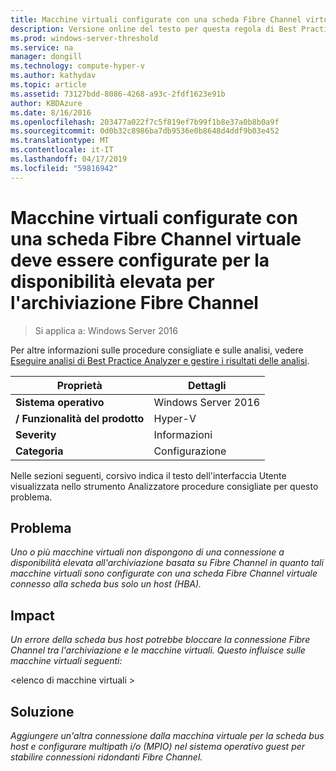 ```yaml
---
title: Macchine virtuali configurate con una scheda Fibre Channel virtuale deve essere configurate per la disponibilità elevata per l'archiviazione Fibre Channel
description: Versione online del testo per questa regola di Best Practices Analyzer.
ms.prod: windows-server-threshold
ms.service: na
manager: dongill
ms.technology: compute-hyper-v
ms.author: kathydav
ms.topic: article
ms.assetid: 73127bdd-8086-4268-a93c-2fdf1623e91b
author: KBDAzure
ms.date: 8/16/2016
ms.openlocfilehash: 203477a022f7c5f819ef7b99f1b8e37a0b8b0a9f
ms.sourcegitcommit: 0d0b32c8986ba7db9536e0b8648d4ddf9b03e452
ms.translationtype: MT
ms.contentlocale: it-IT
ms.lasthandoff: 04/17/2019
ms.locfileid: "59816942"
---
```

# <a name="virtual-machines-configured-with-a-virtual-fibre-channel-adapter-should-be-configured-for-high-availability-to-the-fibre-channel-based-storage"></a>Macchine virtuali configurate con una scheda Fibre Channel virtuale deve essere configurate per la disponibilità elevata per l'archiviazione Fibre Channel

>Si applica a: Windows Server 2016

Per altre informazioni sulle procedure consigliate e sulle analisi, vedere [Eseguire analisi di Best Practice Analyzer e gestire i risultati delle analisi](https://go.microsoft.com/fwlink/p/?LinkID=223177).  
  
|Proprietà|Dettagli|  
|-|-|  
|**Sistema operativo**|Windows Server 2016|  
|**/ Funzionalità del prodotto**|Hyper-V|  
|**Severity**|Informazioni|  
|**Categoria**|Configurazione|  
  
Nelle sezioni seguenti, corsivo indica il testo dell'interfaccia Utente visualizzata nello strumento Analizzatore procedure consigliate per questo problema.
  
## <a name="issue"></a>**Problema**  
*Uno o più macchine virtuali non dispongono di una connessione a disponibilità elevata all'archiviazione basata su Fibre Channel in quanto tali macchine virtuali sono configurate con una scheda Fibre Channel virtuale connesso alla scheda bus solo un host (HBA).*  
  
## <a name="impact"></a>**Impact**  
*Un errore della scheda bus host potrebbe bloccare la connessione Fibre Channel tra l'archiviazione e le macchine virtuali. Questo influisce sulle macchine virtuali seguenti:*  
  
\<elenco di macchine virtuali >  
  
## <a name="resolution"></a>**Soluzione**  
*Aggiungere un'altra connessione dalla macchina virtuale per la scheda bus host e configurare multipath i/o (MPIO) nel sistema operativo guest per stabilire connessioni ridondanti Fibre Channel.*  
  


